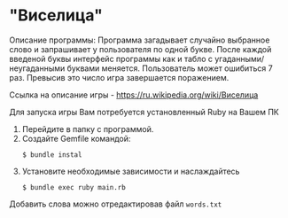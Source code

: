 # "Виселица"
Описание программы:
Программа загадывает случайно выбранное слово и запрашивает у пользователя по одной букве.
После каждой введеной буквы интерфейс программы как и табло с угаданными/неугаданными буквами меняется. 
Пользователь может ошибиться 7 раз. Превысив это число игра завершается поражением.

Ссылка на описание игры  - https://ru.wikipedia.org/wiki/Виселица

Для запуска игры Вам потребуется установленный Ruby на Вашем ПК
1. Перейдите в папку с программой.
2. Создайте Gemfile командой:
    ```
    $ bundle instal
    ```
3. Установите необходимые зависимости и наслаждайтесь
    ```
    $ bundle exec ruby main.rb
    ```

Добавить слова можно отредактировав файл `words.txt`


